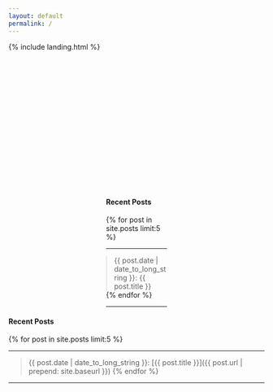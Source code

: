 ```yaml
---
layout: default
permalink: /
---
```


{% include landing.html %}

<div style="margin-top: 3in; margin-right: 2in; margin-left: 2in;">
  <h4>Recent Posts</h4>
  {% for post in site.posts limit:5 %}
    <hr>
    <a href="{{ post.url | prepend: site.baseurl }}" style="text-decoration: none; color: inherit;">
      <blockquote style="margin: 0;">
        {{ post.date | date_to_long_string }}: {{ post.title }}
      </blockquote>
    </a>
  {% endfor %}
  <hr>
</div>


#### Recent Posts
{% for post in site.posts limit:5 %}
___     
> {{ post.date | date_to_long_string }}: [{{ post.title }}]({{ post.url | prepend: site.baseurl }})
{% endfor %}
___

